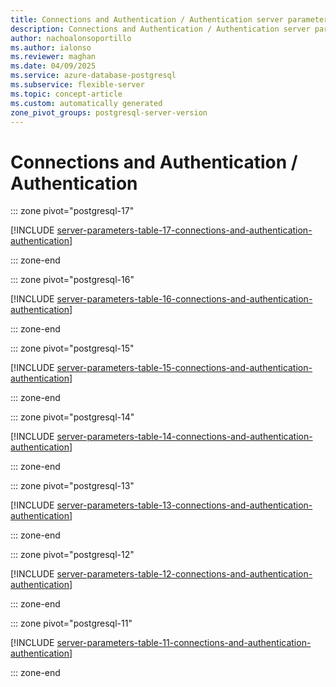 ```yaml
---
title: Connections and Authentication / Authentication server parameters
description: Connections and Authentication / Authentication server parameters for Azure Database for PostgreSQL flexible server.
author: nachoalonsoportillo
ms.author: ialonso
ms.reviewer: maghan
ms.date: 04/09/2025
ms.service: azure-database-postgresql
ms.subservice: flexible-server
ms.topic: concept-article
ms.custom: automatically generated
zone_pivot_groups: postgresql-server-version
---
```

# Connections and Authentication / Authentication


::: zone pivot="postgresql-17"

[!INCLUDE [server-parameters-table-17-connections-and-authentication-authentication](./includes/server-parameters-table-17-connections-and-authentication-authentication.md)]

::: zone-end


::: zone pivot="postgresql-16"

[!INCLUDE [server-parameters-table-16-connections-and-authentication-authentication](./includes/server-parameters-table-16-connections-and-authentication-authentication.md)]

::: zone-end


::: zone pivot="postgresql-15"

[!INCLUDE [server-parameters-table-15-connections-and-authentication-authentication](./includes/server-parameters-table-15-connections-and-authentication-authentication.md)]

::: zone-end


::: zone pivot="postgresql-14"

[!INCLUDE [server-parameters-table-14-connections-and-authentication-authentication](./includes/server-parameters-table-14-connections-and-authentication-authentication.md)]

::: zone-end


::: zone pivot="postgresql-13"

[!INCLUDE [server-parameters-table-13-connections-and-authentication-authentication](./includes/server-parameters-table-13-connections-and-authentication-authentication.md)]

::: zone-end


::: zone pivot="postgresql-12"

[!INCLUDE [server-parameters-table-12-connections-and-authentication-authentication](./includes/server-parameters-table-12-connections-and-authentication-authentication.md)]

::: zone-end


::: zone pivot="postgresql-11"

[!INCLUDE [server-parameters-table-11-connections-and-authentication-authentication](./includes/server-parameters-table-11-connections-and-authentication-authentication.md)]

::: zone-end


